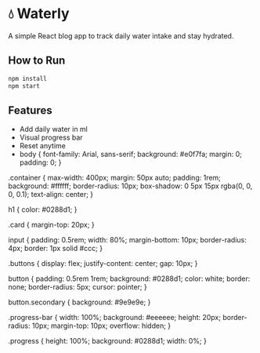 
# 💧 Waterly

A simple React blog app to track daily water intake and stay hydrated.

## How to Run

```bash
npm install
npm start
```

## Features
- Add daily water in ml
- Visual progress bar
- Reset anytime
- body {
  font-family: Arial, sans-serif;
  background: #e0f7fa;
  margin: 0;
  padding: 0;
}

.container {
  max-width: 400px;
  margin: 50px auto;
  padding: 1rem;
  background: #ffffff;
  border-radius: 10px;
  box-shadow: 0 5px 15px rgba(0, 0, 0, 0.1);
  text-align: center;
}

h1 {
  color: #0288d1;
}

.card {
  margin-top: 20px;
}

input {
  padding: 0.5rem;
  width: 80%;
  margin-bottom: 10px;
  border-radius: 4px;
  border: 1px solid #ccc;
}

.buttons {
  display: flex;
  justify-content: center;
  gap: 10px;
}

button {
  padding: 0.5rem 1rem;
  background: #0288d1;
  color: white;
  border: none;
  border-radius: 5px;
  cursor: pointer;
}

button.secondary {
  background: #9e9e9e;
}

.progress-bar {
  width: 100%;
  background: #eeeeee;
  height: 20px;
  border-radius: 10px;
  margin-top: 10px;
  overflow: hidden;
}

.progress {
  height: 100%;
  background: #0288d1;
  width: 0%;
}
